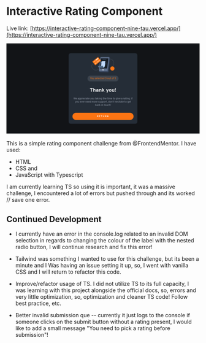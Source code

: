 # Interactive Rating Component

Live link: [https://interactive-rating-component-nine-tau.vercel.app/](https://interactive-rating-component-nine-tau.vercel.app/)

![](./Screenshot%202024-02-16%20at%2021-57-33%20Vite%20TS.png)

This is a simple rating component challenge from @FrontendMentor. I have used: 

- HTML 
- CSS and 
- JavaScript with Typescript 

I am currently learning TS so using it is important, it was a massive challenge, I encountered a lot of errors but pushed through and its worked // save one error.

## Continued Development

- I currently have an error in the console.log related to an invalid DOM selection in regards to changing the colour of the label with the nested radio button, I will continue research and fix this error!

- Tailwind was something I wanted to use for this challenge, but its been a minute and I Was having an issue setting it up, so, I went with vanilla CSS and I will return to refactor this code. 

- Improve/refactor usage of TS. I did not utilize TS to its full capacity, I was learning with this project alongside the official docs, so, errors and very little optimization, so, optimization and cleaner TS code! Follow best practice, etc. 

- Better invalid submission que -- currently it just logs to the console if someone clicks on the submit button without a rating present, I would like to add a small message "You need to pick a rating before submission"!

